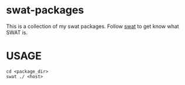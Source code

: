 # swat-packages

This is a collection of my swat packages. Follow [swat](https://github.com/melezhik/swat) to get know what SWAT is.

# USAGE

    cd <package_dir>
    swat ./ <host>







